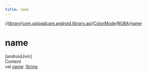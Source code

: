 ```yaml
---
title: name -
---
```

//[library](../../../index.md)/[com.uploadcare.android.library.api](../../index.md)/[ColorMode](../index.md)/[RGBA](index.md)/[name](name.md)



# name  
[androidJvm]  
Content  
val [name](name.md): [String](https://kotlinlang.org/api/latest/jvm/stdlib/kotlin/-string/index.html)  



